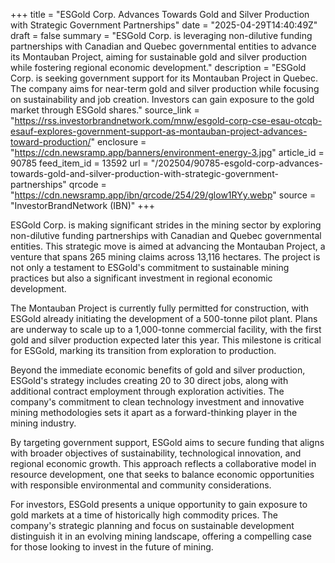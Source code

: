 +++
title = "ESGold Corp. Advances Towards Gold and Silver Production with Strategic Government Partnerships"
date = "2025-04-29T14:40:49Z"
draft = false
summary = "ESGold Corp. is leveraging non-dilutive funding partnerships with Canadian and Quebec governmental entities to advance its Montauban Project, aiming for sustainable gold and silver production while fostering regional economic development."
description = "ESGold Corp. is seeking government support for its Montauban Project in Quebec. The company aims for near-term gold and silver production while focusing on sustainability and job creation. Investors can gain exposure to the gold market through ESGold shares."
source_link = "https://rss.investorbrandnetwork.com/mnw/esgold-corp-cse-esau-otcqb-esauf-explores-government-support-as-montauban-project-advances-toward-production/"
enclosure = "https://cdn.newsramp.app/banners/environment-energy-3.jpg"
article_id = 90785
feed_item_id = 13592
url = "/202504/90785-esgold-corp-advances-towards-gold-and-silver-production-with-strategic-government-partnerships"
qrcode = "https://cdn.newsramp.app/ibn/qrcode/254/29/glow1RYy.webp"
source = "InvestorBrandNetwork (IBN)"
+++

<p>ESGold Corp. is making significant strides in the mining sector by exploring non-dilutive funding partnerships with Canadian and Quebec governmental entities. This strategic move is aimed at advancing the Montauban Project, a venture that spans 265 mining claims across 13,116 hectares. The project is not only a testament to ESGold's commitment to sustainable mining practices but also a significant investment in regional economic development.</p><p>The Montauban Project is currently fully permitted for construction, with ESGold already initiating the development of a 500-tonne pilot plant. Plans are underway to scale up to a 1,000-tonne commercial facility, with the first gold and silver production expected later this year. This milestone is critical for ESGold, marking its transition from exploration to production.</p><p>Beyond the immediate economic benefits of gold and silver production, ESGold's strategy includes creating 20 to 30 direct jobs, along with additional contract employment through exploration activities. The company's commitment to clean technology investment and innovative mining methodologies sets it apart as a forward-thinking player in the mining industry.</p><p>By targeting government support, ESGold aims to secure funding that aligns with broader objectives of sustainability, technological innovation, and regional economic growth. This approach reflects a collaborative model in resource development, one that seeks to balance economic opportunities with responsible environmental and community considerations.</p><p>For investors, ESGold presents a unique opportunity to gain exposure to gold markets at a time of historically high commodity prices. The company's strategic planning and focus on sustainable development distinguish it in an evolving mining landscape, offering a compelling case for those looking to invest in the future of mining.</p>